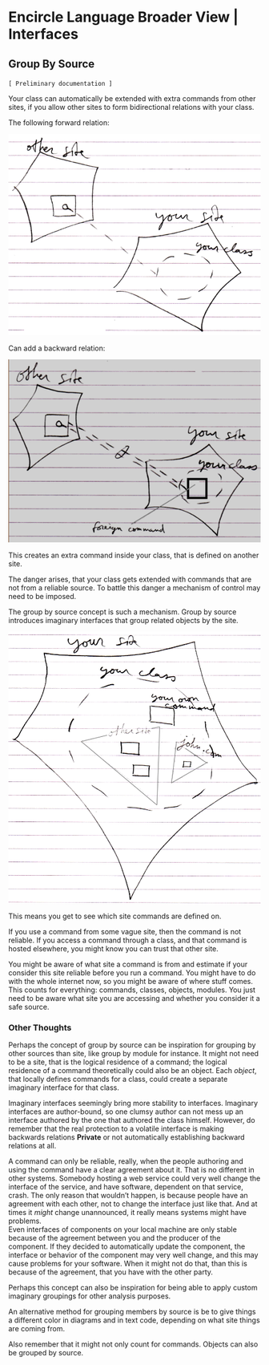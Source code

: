 ﻿Encircle Language Broader View | Interfaces
===========================================

Group By Source
---------------

`[ Preliminary documentation ]`

Your class can automatically be extended with extra commands from other sites, if you allow other sites to form bidirectional relations with your class.

The following forward relation:

![](images/18.%20Group%20By%20Source.001.png)

Can add a backward relation:

![](images/18.%20Group%20By%20Source.002.png)

This creates an extra command inside your class, that is defined on another site.

The danger arises, that your class gets extended with commands that are not from a reliable source. To battle this danger a mechanism of control may need to be imposed.

The group by source concept is such a mechanism. Group by source introduces imaginary interfaces that group related objects by the site.

![](images/18.%20Group%20By%20Source.003.png)

This means you get to see which site commands are defined on.

If you use a command from some vague site, then the command is not reliable. If you access a command through a class, and that command is hosted elsewhere, you might know you can trust that other site.

You might be aware of what site a command is from and estimate if your consider this site reliable before you run a command. You might have to do with the whole internet now, so you might be aware of where stuff comes. This counts for everything: commands, classes, objects, modules. You just need to be aware what site you are accessing and whether you consider it a safe source.

### Other Thoughts

Perhaps the concept of group by source can be inspiration for grouping by other sources than site, like group by module for instance. It might not need to be a site, that is the logical residence of a command; the logical residence of a command theoretically could also be an object. Each *object*, that locally defines commands for a class, could create a separate imaginary interface for that class.

Imaginary interfaces seemingly bring more stability to interfaces. Imaginary interfaces are author-bound, so one clumsy author can not mess up an interface authored by the one that authored the class himself. However, do remember that the real protection to a volatile interface is making backwards relations __Private__ or not automatically establishing backward relations at all.

A command can only be reliable, really, when the people authoring and using the command have a clear agreement about it. That is no different in other systems. Somebody hosting a web service could very well change the interface of the service, and have software, dependent on that service, crash. The only reason that wouldn’t happen, is because people have an agreement with each other, not to change the interface just like that. And at times it *might* change unannounced, it really means systems might have problems.  
Even interfaces of components on your local machine are only stable because of the agreement between you and the producer of the component. If they decided to automatically update the component, the interface or behavior of the component may very well change, and this may cause problems for your software. When it might not do that, than this is because of the agreement, that you have with the other party.

Perhaps this concept can also be inspiration for being able to apply custom imaginary groupings for other analysis purposes.

An alternative method for grouping members by source is be to give things a different color in diagrams and in text code, depending on what site things are coming from.

Also remember that it might not only count for commands. Objects can also be grouped by source.